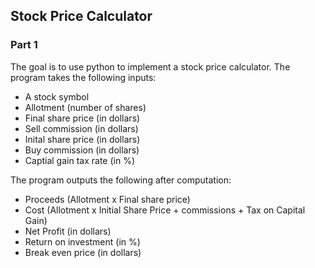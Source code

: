 ## Stock Price Calculator

### Part 1  
The goal is to use python to implement a stock price calculator.
The program takes the following inputs:
* A stock symbol
* Allotment (number of shares)
* Final share price (in dollars)
* Sell commission (in dollars)
* Inital share price (in dollars)
* Buy commission (in dollars)
* Captial gain tax rate (in %)

The program outputs the following after computation:
* Proceeds (Allotment x Final share price)
* Cost (Allotment x Initial Share Price + commissions + Tax on Capital Gain)
* Net Profit (in dollars)
* Return on investment (in %)
* Break even price (in dollars)
